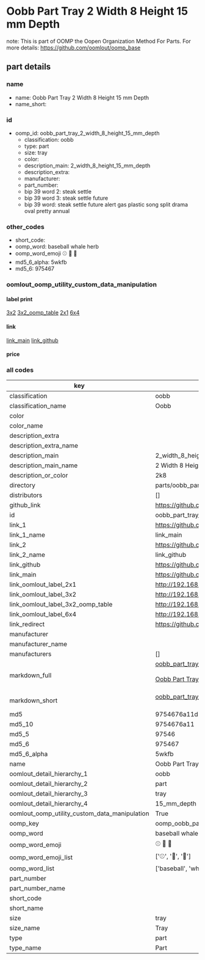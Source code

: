 # Oobb Part Tray 2 Width 8 Height 15 mm Depth  

note: This is part of OOMP the Oopen Organization Method For Parts. For more details: https://github.com/oomlout/oomp_base

##  part details
  







### name
* name: Oobb Part Tray 2 Width 8 Height 15 mm Depth
* name_short: 
### id
* oomp_id: oobb_part_tray_2_width_8_height_15_mm_depth
  * classification: oobb
  * type: part
  * size: tray
  * color: 
  * description_main: 2_width_8_height_15_mm_depth
  * description_extra: 
  * manufacturer: 
  * part_number: 
  * bip 39 word 2: steak settle
  * bip 39 word 3: steak settle future
  * bip 39 word: steak settle future alert gas plastic song split drama oval pretty annual

### other_codes
* short_code: 
* oomp_word: baseball whale herb
* oomp_word_emoji :baseball: :whale: :herb:
* md5_6_alpha: 5wkfb
* md5_6: 975467






### oomlout_oomp_utility_custom_data_manipulation
#### label print
[3x2](http://192.168.1.245:1112/?label=oomp%205wkfb)
[3x2_oomp_table](http://192.168.1.108:1112/?label=oomp%205wkfb)
[2x1](http://192.168.1.242:1112/?label=oomp%205wkfb)
[6x4](http://192.168.1.55:1112/?label=oomp%205wkfb)    

#### link

[link_main](https://github.com/oomlout/oomlout_oomp_version_1_messy/tree/main/parts/oobb_part_tray_2_width_8_height_15_mm_depth) [link_github](https://github.com/oomlout/oomlout_oomp_version_1_messy/tree/main/parts/oobb_part_tray_2_width_8_height_15_mm_depth)                             

#### price







### all codes 
| key | value |  
| --- | --- |  
| classification | oobb |  
| classification_name | Oobb |  
| color |  |  
| color_name |  |  
| description_extra |  |  
| description_extra_name |  |  
| description_main | 2_width_8_height_15_mm_depth |  
| description_main_name | 2 Width 8 Height 15 mm Depth |  
| description_or_color | 2k8 |  
| directory | parts/oobb_part_tray_2_width_8_height_15_mm_depth |  
| distributors | [] |  
| github_link | https://github.com/oomlout/oomlout_oomp_part_src/tree/main/parts/oobb_part_tray_2_width_8_height_15_mm_depth |  
| id | oobb_part_tray_2_width_8_height_15_mm_depth |  
| link_1 | https://github.com/oomlout/oomlout_oomp_version_1_messy/tree/main/parts/oobb_part_tray_2_width_8_height_15_mm_depth |  
| link_1_name | link_main |  
| link_2 | https://github.com/oomlout/oomlout_oomp_version_1_messy/tree/main/parts/oobb_part_tray_2_width_8_height_15_mm_depth |  
| link_2_name | link_github |  
| link_github | https://github.com/oomlout/oomlout_oomp_version_1_messy/tree/main/parts/oobb_part_tray_2_width_8_height_15_mm_depth |  
| link_main | https://github.com/oomlout/oomlout_oomp_version_1_messy/tree/main/parts/oobb_part_tray_2_width_8_height_15_mm_depth |  
| link_oomlout_label_2x1 | http://192.168.1.242:1112/?label=oomp%205wkfb |  
| link_oomlout_label_3x2 | http://192.168.1.245:1112/?label=oomp%205wkfb |  
| link_oomlout_label_3x2_oomp_table | http://192.168.1.108:1112/?label=oomp%205wkfb |  
| link_oomlout_label_6x4 | http://192.168.1.55:1112/?label=oomp%205wkfb |  
| link_redirect | https://github.com/oomlout/oomlout_oomp_version_1_messy/tree/main/parts/oobb_part_tray_2_width_8_height_15_mm_depth |  
| manufacturer |  |  
| manufacturer_name |  |  
| manufacturers | [] |  
| markdown_full | [oobb_part_tray_2_width_8_height_15_mm_depth](none)<br>[](none)<br>[Oobb Part Tray 2 Width 8 Height 15 Mm Depth](none)<br><br> |  
| markdown_short | [oobb_part_tray_2_width_8_height_15_mm_depth](none)<br><br> |  
| md5 | 9754676a11d239e698300062bd311ea8 |  
| md5_10 | 9754676a11 |  
| md5_5 | 97546 |  
| md5_6 | 975467 |  
| md5_6_alpha | 5wkfb |  
| name | Oobb Part Tray 2 Width 8 Height 15 mm Depth |  
| oomlout_detail_hierarchy_1 | oobb |  
| oomlout_detail_hierarchy_2 | part |  
| oomlout_detail_hierarchy_3 | tray |  
| oomlout_detail_hierarchy_4 | 15_mm_depth |  
| oomlout_oomp_utility_custom_data_manipulation | True |  
| oomp_key | oomp_oobb_part_tray_2_width_8_height_15_mm_depth |  
| oomp_word | baseball whale herb |  
| oomp_word_emoji | :baseball: :whale: :herb: |  
| oomp_word_emoji_list | [':baseball:', ':whale:', ':herb:'] |  
| oomp_word_list | ['baseball', 'whale', 'herb'] |  
| part_number |  |  
| part_number_name |  |  
| short_code |  |  
| short_name |  |  
| size | tray |  
| size_name | Tray |  
| type | part |  
| type_name | Part |  
